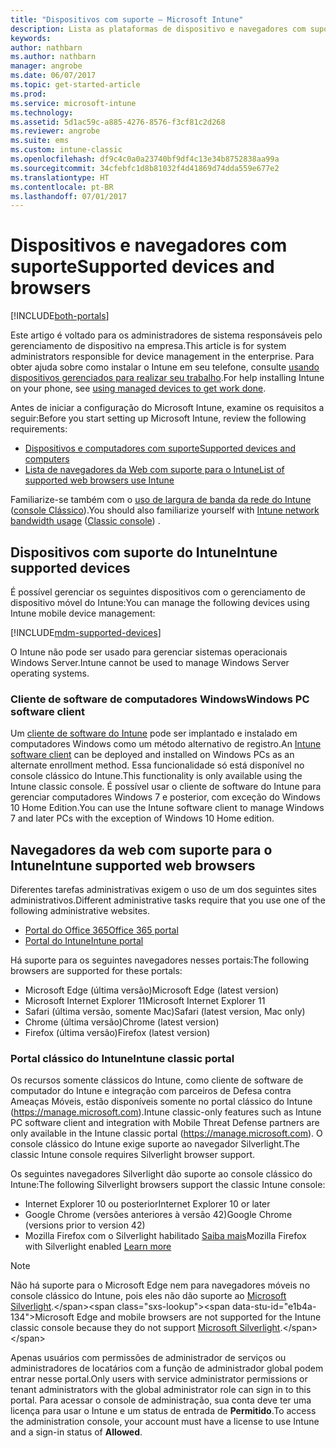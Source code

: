 ```yaml
---
title: "Dispositivos com suporte – Microsoft Intune"
description: Lista as plataformas de dispositivo e navegadores com suporte para o gerenciamento de dispositivo do Intune
keywords: 
author: nathbarn
ms.author: nathbarn
manager: angrobe
ms.date: 06/07/2017
ms.topic: get-started-article
ms.prod: 
ms.service: microsoft-intune
ms.technology: 
ms.assetid: 5d1ac59c-a885-4276-8576-f3cf81c2d268
ms.reviewer: angrobe
ms.suite: ems
ms.custom: intune-classic
ms.openlocfilehash: df9c4c0a0a23740bf9df4c13e34b8752838aa99a
ms.sourcegitcommit: 34cfebfc1d8b81032f4d41869d74dda559e677e2
ms.translationtype: HT
ms.contentlocale: pt-BR
ms.lasthandoff: 07/01/2017
---
```

# <span data-ttu-id="e1b4a-103">Dispositivos e navegadores com suporte</span><span class="sxs-lookup"><span data-stu-id="e1b4a-103">Supported devices and browsers</span></span>
<a id="supported-devices-and-browsers" class="xliff"></a>

[!INCLUDE[both-portals](./includes/note-for-both-portals.md)]

<span data-ttu-id="e1b4a-104">Este artigo é voltado para os administradores de sistema responsáveis pelo gerenciamento de dispositivo na empresa.</span><span class="sxs-lookup"><span data-stu-id="e1b4a-104">This article is for system administrators responsible for device management in the enterprise.</span></span> <span data-ttu-id="e1b4a-105">Para obter ajuda sobre como instalar o Intune em seu telefone, consulte [usando dispositivos gerenciados para realizar seu trabalho](/intune-user-help/company-portal-frequently-asked-questions).</span><span class="sxs-lookup"><span data-stu-id="e1b4a-105">For help installing Intune on your phone, see [using managed devices to get work done](/intune-user-help/company-portal-frequently-asked-questions).</span></span>

<span data-ttu-id="e1b4a-106">Antes de iniciar a configuração do Microsoft Intune, examine os requisitos a seguir:</span><span class="sxs-lookup"><span data-stu-id="e1b4a-106">Before you start setting up Microsoft Intune, review the following requirements:</span></span>

- [<span data-ttu-id="e1b4a-107">Dispositivos e computadores com suporte</span><span class="sxs-lookup"><span data-stu-id="e1b4a-107">Supported devices and computers</span></span>](#intune-supported-devices)
- [<span data-ttu-id="e1b4a-108">Lista de navegadores da Web com suporte para o Intune</span><span class="sxs-lookup"><span data-stu-id="e1b4a-108">List of supported web browsers use Intune</span></span>](#intune-supported-web-browsers)

<span data-ttu-id="e1b4a-109">Familiarize-se também com o [uso de largura de banda da rede do Intune](network-bandwidth-use.md) ([console Clássico](/intune-classic/get-started/network-bandwidth-use)).</span><span class="sxs-lookup"><span data-stu-id="e1b4a-109">You should also familiarize yourself with [Intune network bandwidth usage](network-bandwidth-use.md) ([Classic console](/intune-classic/get-started/network-bandwidth-use)) .</span></span>

## <span data-ttu-id="e1b4a-110">Dispositivos com suporte do Intune</span><span class="sxs-lookup"><span data-stu-id="e1b4a-110">Intune supported devices</span></span>
<a id="intune-supported-devices" class="xliff"></a>

<span data-ttu-id="e1b4a-111">É possível gerenciar os seguintes dispositivos com o gerenciamento de dispositivo móvel do Intune:</span><span class="sxs-lookup"><span data-stu-id="e1b4a-111">You can manage the following devices using Intune mobile device management:</span></span>

[!INCLUDE[mdm-supported-devices](./includes/mdm-supported-devices.md)]

<span data-ttu-id="e1b4a-112">O Intune não pode ser usado para gerenciar sistemas operacionais Windows Server.</span><span class="sxs-lookup"><span data-stu-id="e1b4a-112">Intune cannot be used to manage Windows Server operating systems.</span></span>

### <span data-ttu-id="e1b4a-113">Cliente de software de computadores Windows</span><span class="sxs-lookup"><span data-stu-id="e1b4a-113">Windows PC software client</span></span>
<a id="windows-pc-software-client" class="xliff"></a>

<span data-ttu-id="e1b4a-114">Um [cliente de software do Intune](/intune-classic/deploy-use/manage-windows-pcs-with-microsoft-intune) pode ser implantado e instalado em computadores Windows como um método alternativo de registro.</span><span class="sxs-lookup"><span data-stu-id="e1b4a-114">An [Intune software client](/intune-classic/deploy-use/manage-windows-pcs-with-microsoft-intune) can be deployed and installed on Windows PCs as an alternate enrollment method.</span></span> <span data-ttu-id="e1b4a-115">Essa funcionalidade só está disponível no console clássico do Intune.</span><span class="sxs-lookup"><span data-stu-id="e1b4a-115">This functionality is only available using the Intune classic console.</span></span> <span data-ttu-id="e1b4a-116">É possível usar o cliente de software do Intune para gerenciar computadores Windows 7 e posterior, com exceção do Windows 10 Home Edition.</span><span class="sxs-lookup"><span data-stu-id="e1b4a-116">You can use the Intune software client to manage Windows 7 and later PCs with the exception of Windows 10 Home edition.</span></span>

<!--  ### Exchange ActiveSync management

You can manage [Exchange ActiveSync devices](/intune-classic/deploy-use/mobile-device-management-with-exchange-activesync-and-microsoft-intune) from the Intune console. This option provides a limited set of management capabilities when compared to the other methods. See [Capabilities of built-in Mobile Device Management in Office 365](https://support.office.com/article/Capabilities-of-built-in-Mobile-Device-Management-for-Office-365-a1da44e5-7475-4992-be91-9ccec25905b0) for a list of supported devices.  -->

## <span data-ttu-id="e1b4a-117">Navegadores da web com suporte para o Intune</span><span class="sxs-lookup"><span data-stu-id="e1b4a-117">Intune supported web browsers</span></span>
<a id="intune-supported-web-browsers" class="xliff"></a>

<span data-ttu-id="e1b4a-118">Diferentes tarefas administrativas exigem o uso de um dos seguintes sites administrativos.</span><span class="sxs-lookup"><span data-stu-id="e1b4a-118">Different administrative tasks require that you use one of the following administrative websites.</span></span>

- [<span data-ttu-id="e1b4a-119">Portal do Office 365</span><span class="sxs-lookup"><span data-stu-id="e1b4a-119">Office 365 portal</span></span>](http://go.microsoft.com/fwlink/p/?LinkId=698854)
- [<span data-ttu-id="e1b4a-120">Portal do Intune</span><span class="sxs-lookup"><span data-stu-id="e1b4a-120">Intune portal</span></span>](https://portal.azure.com/)

<span data-ttu-id="e1b4a-121">Há suporte para os seguintes navegadores nesses portais:</span><span class="sxs-lookup"><span data-stu-id="e1b4a-121">The following browsers are supported for these portals:</span></span>
- <span data-ttu-id="e1b4a-122">Microsoft Edge (última versão)</span><span class="sxs-lookup"><span data-stu-id="e1b4a-122">Microsoft Edge (latest version)</span></span>
- <span data-ttu-id="e1b4a-123">Microsoft Internet Explorer 11</span><span class="sxs-lookup"><span data-stu-id="e1b4a-123">Microsoft Internet Explorer 11</span></span>
- <span data-ttu-id="e1b4a-124">Safari (última versão, somente Mac)</span><span class="sxs-lookup"><span data-stu-id="e1b4a-124">Safari (latest version, Mac only)</span></span>
- <span data-ttu-id="e1b4a-125">Chrome (última versão)</span><span class="sxs-lookup"><span data-stu-id="e1b4a-125">Chrome (latest version)</span></span>
- <span data-ttu-id="e1b4a-126">Firefox (última versão)</span><span class="sxs-lookup"><span data-stu-id="e1b4a-126">Firefox (latest version)</span></span>

### <span data-ttu-id="e1b4a-127">Portal clássico do Intune</span><span class="sxs-lookup"><span data-stu-id="e1b4a-127">Intune classic portal</span></span>
<a id="intune-classic-portal" class="xliff"></a>

<span data-ttu-id="e1b4a-128">Os recursos somente clássicos do Intune, como cliente de software de computador do Intune e integração com parceiros de Defesa contra Ameaças Móveis, estão disponíveis somente no portal clássico do Intune (https://manage.microsoft.com).</span><span class="sxs-lookup"><span data-stu-id="e1b4a-128">Intune classic-only features such as Intune PC software client and integration with Mobile Threat Defense partners are only available in the Intune classic portal (https://manage.microsoft.com).</span></span> <span data-ttu-id="e1b4a-129">O console clássico do Intune exige suporte ao navegador Silverlight.</span><span class="sxs-lookup"><span data-stu-id="e1b4a-129">The classic Intune console requires Silverlight browser support.</span></span>

<span data-ttu-id="e1b4a-130">Os seguintes navegadores Silverlight dão suporte ao console clássico do Intune:</span><span class="sxs-lookup"><span data-stu-id="e1b4a-130">The following Silverlight browsers support the classic Intune console:</span></span>
- <span data-ttu-id="e1b4a-131">Internet Explorer 10 ou posterior</span><span class="sxs-lookup"><span data-stu-id="e1b4a-131">Internet Explorer 10 or later</span></span>
- <span data-ttu-id="e1b4a-132">Google Chrome (versões anteriores à versão 42)</span><span class="sxs-lookup"><span data-stu-id="e1b4a-132">Google Chrome (versions prior to version 42)</span></span>
- <span data-ttu-id="e1b4a-133">Mozilla Firefox com o Silverlight habilitado [Saiba mais](https://go.microsoft.com/fwlink/?linkid=836872)</span><span class="sxs-lookup"><span data-stu-id="e1b4a-133">Mozilla Firefox with Silverlight enabled [Learn more](https://go.microsoft.com/fwlink/?linkid=836872)</span></span>

> [!Note]
> <span data-ttu-id="e1b4a-134">Não há suporte para o Microsoft Edge nem para navegadores móveis no console clássico do Intune, pois eles não dão suporte ao [Microsoft Silverlight](https://msdn.microsoft.com/library/cc838158(v=vs.95).aspx).</span><span class="sxs-lookup"><span data-stu-id="e1b4a-134">Microsoft Edge and mobile browsers are not supported for the Intune classic console because they do not support [Microsoft Silverlight](https://msdn.microsoft.com/library/cc838158(v=vs.95).aspx).</span></span>


<span data-ttu-id="e1b4a-135">Apenas usuários com permissões de administrador de serviços ou administradores de locatários com a função de administrador global podem entrar nesse portal.</span><span class="sxs-lookup"><span data-stu-id="e1b4a-135">Only users with service administrator permissions or tenant administrators with the global administrator role can sign in to this portal.</span></span> <span data-ttu-id="e1b4a-136">Para acessar o console de administração, sua conta deve ter uma licença para usar o Intune e um status de entrada de **Permitido**.</span><span class="sxs-lookup"><span data-stu-id="e1b4a-136">To access the administration console, your account must have a license to use Intune and a sign-in status of **Allowed**.</span></span>
